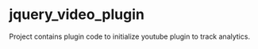 jquery_video_plugin
===================

Project contains plugin code to initialize youtube plugin to track analytics.
